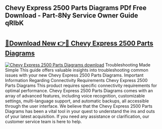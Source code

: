 ## Chevy Express 2500 Parts Diagrams PDf Free Download - Part-8Ny Service Owner Guide qRIbK

# <h2><a href="http://dfhv52.blite.top/?on=Chevy+Express+2500+Parts+Diagrams">🔗Download New 👉🔴 Chevy Express 2500 Parts Diagrams</a></h2>

[![Chevy Express 2500 Parts Diagrams download](https://i.imgur.com/lujVjoI.png)](http://dfhv52.blite.top/?on=Chevy+Express+2500+Parts+Diagrams)
Troubleshooting Made Simple This guide offers valuable insights into troubleshooting common issues with your new Chevy Express 2500 Parts Diagrams. Important Information Regarding Connectivity Requirements Chevy Express 2500 Parts Diagrams This product requires specific connectivity requirements for optimal performance. Chevy Express 2500 Parts Diagrams comes with an array of advanced features, including voice recognition, customizable settings, multi-language support, and automatic backups, all accessible through the user interface. We believe that the Chevy Express 2500 Parts Diagrams has been a vital tool in your quest to understand the ins and outs of your latest acquisition. If you need any assistance or clarification, our customer service team is here to help.

